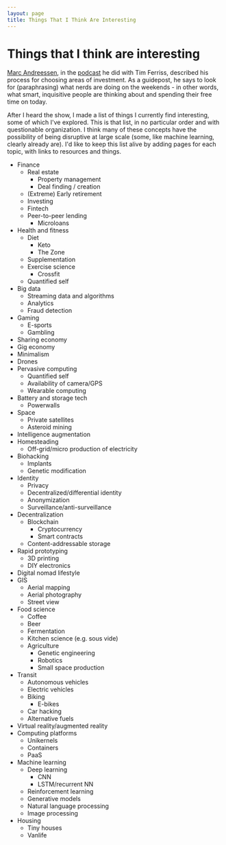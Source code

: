 ```yaml
---
layout: page
title: Things That I Think Are Interesting
---
```

# Things that I think are interesting

[Marc Andreessen](http://blog.pmarca.com/), in the
[podcast](https://tim.blog/2016/05/29/marc-andreessen/) he did with Tim
Ferriss, described his process for choosing areas of investment. As a
guidepost, he says to look for (paraphrasing) what nerds are doing on
the weekends - in other words, what smart, inquisitive people are
thinking about and spending their free time on today. 

After I heard the show, I made a list of things I currently find
interesting, some of which I've explored. This is that list, in no
particular order and with questionable organization. I think many of
these concepts have the possibility of being disruptive at large scale
(some, like machine learning, clearly already are). I'd like to keep
this list alive by adding pages for each topic, with links to resources
and things.

  * Finance
      * Real estate
          * Property management
          * Deal finding / creation
      * (Extreme) Early retirement
      * Investing
      * Fintech
      * Peer-to-peer lending
          * Microloans
  * Health and fitness
      * Diet
          * Keto
          * The Zone
      * Supplementation
      * Exercise science
          * Crossfit
      * Quantified self
  * Big data
      * Streaming data and algorithms
      * Analytics
      * Fraud detection
  * Gaming
      * E-sports
      * Gambling
  * Sharing economy
  * Gig economy
  * Minimalism
  * Drones
  * Pervasive computing
      * Quantified self
      * Availability of camera/GPS
      * Wearable computing
  * Battery and storage tech
      * Powerwalls
  * Space
      * Private satellites
      * Asteroid mining
  * Intelligence augmentation
  * Homesteading
      * Off-grid/micro production of electricity
  * Biohacking
      * Implants
      * Genetic modification
  * Identity
      * Privacy
      * Decentralized/differential identity
      * Anonymization
      * Surveillance/anti-surveillance
  * Decentralization
      * Blockchain
          * Cryptocurrency
          * Smart contracts
      * Content-addressable storage
  * Rapid prototyping
      * 3D printing
      * DIY electronics
  * Digital nomad lifestyle
  * GIS
      * Aerial mapping
      * Aerial photography
      * Street view
  * Food science
      * Coffee
      * Beer
      * Fermentation
      * Kitchen science (e.g. sous vide)
      * Agriculture
          * Genetic engineering
          * Robotics
          * Small space production
  * Transit
      * Autonomous vehicles
      * Electric vehicles
      * Biking
          * E-bikes
      * Car hacking
      * Alternative fuels
  * Virtual reality/augmented reality
  * Computing platforms
      * Unikernels
      * Containers
      * PaaS
  * Machine learning
      * Deep learning
          * CNN
          * LSTM/recurrent NN
      * Reinforcement learning
      * Generative models
      * Natural language processing
      * Image processing
  * Housing
      * Tiny houses
      * Vanlife
